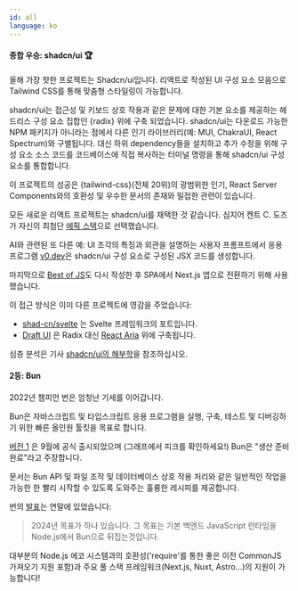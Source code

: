 ```yaml
---
id: all
language: ko
---
```


#### 종합 우승: shadcn/ui 🏆

올해 가장 핫한 프로젝트는 Shadcn/ui입니다. 리액트로 작성된 UI 구성 요소 모음으로 Tailwind CSS를 통해 맞춤형 스타일링이 가능합니다.

shadcn/ui는 접근성 및 키보드 상호 작용과 같은 문제에 대한 기본 요소를 제공하는 헤드리스 구성 요소 집합인 {radix} 위에 구축 되었습니다. shadcn/ui는 다운로드 가능한 NPM 패키지가 아니라는 점에서 다른 인기 라이브러리(예: MUI, ChakraUI, React Spectrum)와 구별됩니다. 대신 하위 dependency들을 설치하고 추가 수정을 위해 구성 요소 소스 코드를 코드베이스에 직접 복사하는 터미널 명령을 통해 shadcn/ui 구성 요소를 통합합니다.

이 프로젝트의 성공은 {tailwind-css}(전체 20위)의 광범위한 인기, React Server Components와의 호환성 및 우수한 문서의 존재와 밀접한 관련이 있습니다.

모든 새로운 리액트 프로젝트는 shadcn/ui를 채택한 것 같습니다. 심지어 켄트 C. 도즈가 자신의 최첨단 [에픽 스택](https://www.epicweb.dev/epic-stack)으로 선택했습니다.

AI와 관련된 또 다른 예: UI 조각의 특징과 외관을 설명하는 사용자 프롬프트에서 응용 프로그램 [v0.dev](https://v0.dev)은 shadcn/ui 구성 요소로 구성된 JSX 코드를 생성합니다.

마지막으로 [Best of JS](https://bestofjs.org)도 다시 작성한 후 SPA에서 Next.js 앱으로 전환하기 위해 사용했습니다.

이 접근 방식은 이미 다른 프로젝트에 영감을 주었습니다:

- [shad-cn/svelte](https://shadcn-svelte.com/) 는 Svelte 프레임워크의 포트입니다.
- [Draft UI](https://github.com/IHIutch/draft-ui) 은 Radix 대신 [React Aria](https://react-spectrum.adobe.com/react-aria/) 위에 구축됩니다.

심층 분석은 기사 [shadcn/ui의 해부학](https://manupa.dev/log/anatom-of-shadcn-ui)을 참조하십시오.

#### 2등: Bun

2022년 챔피언 번은 엄청난 기세를 이어갑니다.

Bun은 자바스크립트 및 타입스크립트 응용 프로그램을 실행, 구축, 테스트 및 디버깅하기 위한 빠른 올인원 툴킷을 목표로 합니다.

[버전 1](https://bun.sh/blog/bun-v1.0) 은 9월에 공식 출시되었으며 (그래프에서 피크를 확인하세요!) Bun은 "생산 준비 완료"라고 주장합니다.

문서는 Bun API 및 파일 조작 및 데이터베이스 상호 작용 처리와 같은 일반적인 작업을 가능한 한 빨리 시작할 수 있도록 도와주는 훌륭한 레시피를 제공합니다.

번의 [발표](https://twitter.com/bunjavascript/status/1732945030007099510)는 연말에 있었습니다:

> 2024년 목표가 하나 있습니다.
> 그 목표는 기본 백엔드 JavaScript 런타임을 Node.js에서 Bun으로 뒤집는것입니다.

대부분의 Node.js 에코 시스템과의 호환성('require'를 통한 좋은 이전 CommonJS 가져오기 지원 포함)과 주요 풀 스택 프레임워크(Next.js, Nuxt, Astro...)의 지원이 가능합니다!
